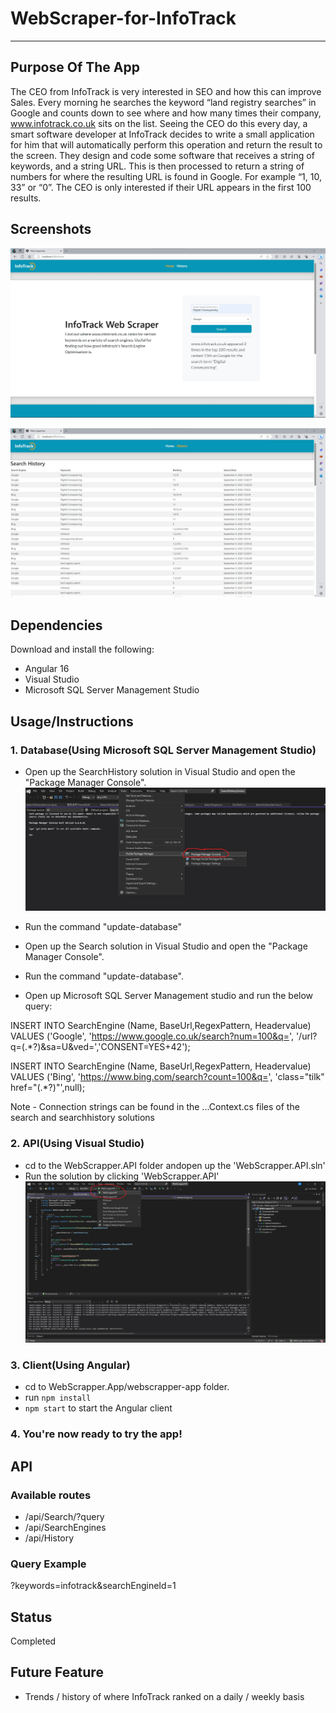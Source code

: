 # WebScraper-for-InfoTrack

---

## Purpose Of The App

The CEO from InfoTrack is very interested in SEO and how this can improve Sales. Every morning he
searches the keyword “land registry searches” in Google and counts down to see where and how many
times their company, www.infotrack.co.uk sits on the list. Seeing the CEO do this every day, a smart
software developer at InfoTrack decides to write a small application for him that will automatically perform
this operation and return the result to the screen. They design and code some software that receives a
string of keywords, and a string URL. This is then processed to return a string of numbers for where the
resulting URL is found in Google. For example “1, 10, 33” or “0”. The CEO is only interested if their URL
appears in the first 100 results.

## Screenshots

![image](WebScrapper.App/webscrapper-app/src/assets/Images/productSC1.jpg)

![image](WebScrapper.App/webscrapper-app/src/assets/Images/productSC2.jpg)

## Dependencies

Download and install the following:

- Angular 16
- Visual Studio
- Microsoft SQL Server Management Studio

## Usage/Instructions

### 1. Database(Using Microsoft SQL Server Management Studio)

- Open up the SearchHistory solution in Visual Studio and open the "Package Manager Console".
  ![image](WebScrapper.App/webscrapper-app/src/assets/Images/instructionSC2.jpg)
- Run the command "update-database"
- Open up the Search solution in Visual Studio and open the "Package Manager Console".
- Run the command "update-database".

- Open up Microsoft SQL Server Management studio and run the below query:

INSERT INTO SearchEngine (Name, BaseUrl,RegexPattern, Headervalue) VALUES ('Google', 'https://www.google.co.uk/search?num=100&q=', '/url?q=(.\*?)&sa=U&ved=','CONSENT=YES+42');

INSERT INTO SearchEngine (Name, BaseUrl,RegexPattern, Headervalue) VALUES ('Bing', 'https://www.bing.com/search?count=100&q=', 'class="tilk" href="(.\*?)"',null);

Note - Connection strings can be found in the ...Context.cs files of the search and searchhistory solutions

### 2. API(Using Visual Studio)

- cd to the WebScrapper.API folder andopen up the 'WebScrapper.API.sln'
- Run the solution by clicking 'WebScrapper.API'
  ![image](WebScrapper.App/webscrapper-app/src/assets/Images/instructionSC1.jpg)

### 3. Client(Using Angular)

- cd to WebScrapper.App/webscrapper-app folder.
- run `npm install`
- `npm start` to start the Angular client

### 4. You're now ready to try the app!

## API

### Available routes

- /api/Search/?query
- /api/SearchEngines
- /api/History

### Query Example

?keywords=infotrack&searchEngineId=1

## Status

Completed

## Future Feature

- Trends / history of where InfoTrack ranked on a daily / weekly basis
